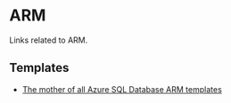 # ARM
Links related to ARM.

## Templates
- [The mother of all Azure SQL Database ARM templates](https://www.yobyot.com/azure/example-arm-template-azure-sql-vcore-failover-group-elasticpool/2020/02/04/)
